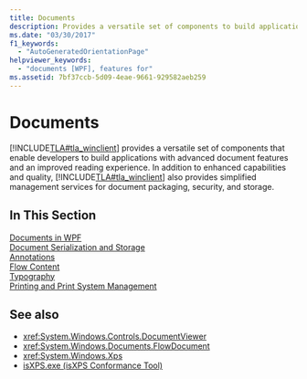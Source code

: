 ```yaml
---
title: Documents
description: Provides a versatile set of components to build applications with advanced document features. Provides simplified management services for document packaging, security, and storage
ms.date: "03/30/2017"
f1_keywords: 
  - "AutoGeneratedOrientationPage"
helpviewer_keywords: 
  - "documents [WPF], features for"
ms.assetid: 7bf37ccb-5d09-4eae-9661-929582aeb259
---
```

# Documents

[!INCLUDE[TLA#tla_winclient](../../../includes/tlasharptla-winclient-md.md)] provides a versatile set of components that enable developers to build applications with advanced document features and an improved reading experience. In addition to enhanced capabilities and quality, [!INCLUDE[TLA#tla_winclient](../../../includes/tlasharptla-winclient-md.md)] also provides simplified management services for document packaging, security, and storage.  
  
## In This Section  

 [Documents in WPF](documents-in-wpf.md)  
 [Document Serialization and Storage](document-serialization-and-storage.md)  
 [Annotations](annotations.md)  
 [Flow Content](flow-content.md)  
 [Typography](typography.md)  
 [Printing and Print System Management](printing-and-print-system-management.md)  
  
## See also

- <xref:System.Windows.Controls.DocumentViewer>
- <xref:System.Windows.Documents.FlowDocument>
- <xref:System.Windows.Xps>
- [isXPS.exe (isXPS Conformance Tool)](/previous-versions/dotnet/netframework-4.0/aa348104(v=vs.100))
